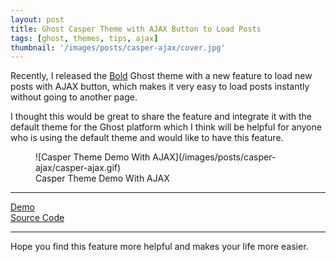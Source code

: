 ```yaml
---
layout: post
title: Ghost Casper Theme with AJAX Button to Load Posts
tags: [ghost, themes, tips, ajax]
thumbnail: '/images/posts/casper-ajax/cover.jpg'
---
```


Recently, I released the [Bold](https://themeforest.net/item/bold-blog-and-magazine-clean-ghost-theme/19663870) Ghost theme with a new feature to load new posts with AJAX button, which makes it very easy to load posts instantly without going to another page.

I thought this would be great to share the feature and integrate it with the default theme for the Ghost platform which I think will be helpful for anyone who is using the default theme and would like to have this feature.

<figure markdown='1'>
![Casper Theme Demo With AJAX](/images/posts/casper-ajax/casper-ajax.gif)
<figcaption>Casper Theme Demo With AJAX</figcaption>
</figure>

---

<div class='o-grid'>
  <div class='o-grid__col o-grid__col--2-4-m'>
    <a href='http://casper-ajax.aspirethemes.com/' target='_blank' class='c-btn c-btn--primary c-btn--full'>Demo</a>
  </div>
  <div class='o-grid__col o-grid__col--2-4-m'>
    <a href='https://github.com/aspirethemes/Casper' target='_blank' class='c-btn c-btn--secondary c-btn--full'>Source Code</a>
  </div>
</div>

---

Hope you find this feature more helpful and makes your life more easier.